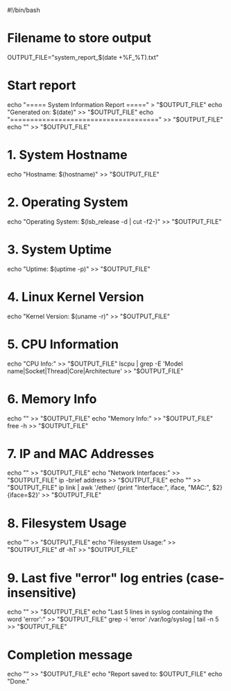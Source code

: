 #!/bin/bash

# Filename to store output
OUTPUT_FILE="system_report_$(date +%F_%T).txt"

# Start report
echo "===== System Information Report =====" > "$OUTPUT_FILE"
echo "Generated on: $(date)" >> "$OUTPUT_FILE"
echo "=====================================" >> "$OUTPUT_FILE"
echo "" >> "$OUTPUT_FILE"

# 1. System Hostname
echo "Hostname: $(hostname)" >> "$OUTPUT_FILE"

# 2. Operating System
echo "Operating System: $(lsb_release -d | cut -f2-)" >> "$OUTPUT_FILE"

# 3. System Uptime
echo "Uptime: $(uptime -p)" >> "$OUTPUT_FILE"

# 4. Linux Kernel Version
echo "Kernel Version: $(uname -r)" >> "$OUTPUT_FILE"

# 5. CPU Information
echo "CPU Info:" >> "$OUTPUT_FILE"
lscpu | grep -E 'Model name|Socket|Thread|Core|Architecture' >> "$OUTPUT_FILE"

# 6. Memory Info
echo "" >> "$OUTPUT_FILE"
echo "Memory Info:" >> "$OUTPUT_FILE"
free -h >> "$OUTPUT_FILE"

# 7. IP and MAC Addresses
echo "" >> "$OUTPUT_FILE"
echo "Network Interfaces:" >> "$OUTPUT_FILE"
ip -brief address >> "$OUTPUT_FILE"
echo "" >> "$OUTPUT_FILE"
ip link | awk '/ether/ {print "Interface:", iface, "MAC:", $2} {iface=$2}' >> "$OUTPUT_FILE"

# 8. Filesystem Usage
echo "" >> "$OUTPUT_FILE"
echo "Filesystem Usage:" >> "$OUTPUT_FILE"
df -hT >> "$OUTPUT_FILE"

# 9. Last five "error" log entries (case-insensitive)
echo "" >> "$OUTPUT_FILE"
echo "Last 5 lines in syslog containing the word 'error':" >> "$OUTPUT_FILE"
grep -i 'error' /var/log/syslog | tail -n 5 >> "$OUTPUT_FILE"

# Completion message
echo "" >> "$OUTPUT_FILE"
echo "Report saved to: $OUTPUT_FILE"
echo "Done."
